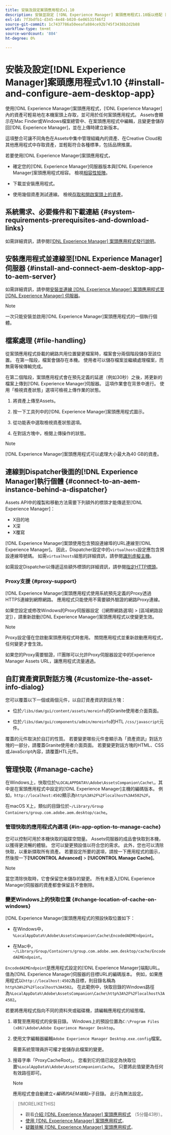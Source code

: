 ```yaml
---
title: 安裝及設定案頭應用程式v1.10
description: 安裝並設定 [!DNL Experience Manager] 案頭應用程式1.10版以搭配 [!DNL Assets] 伺服器使用，並將資產對應為掛載在案頭上的磁碟機。
exl-id: 7f3bdfb1-d345-4e48-b020-6e06531f46f2
source-git-commit: 1c7437786a50eeafa884ce92b745f3438b2d2b88
workflow-type: tm+mt
source-wordcount: '884'
ht-degree: 0%

---
```


# 安裝及設定[!DNL Experience Manager]案頭應用程式v1.10 {#install-and-configure-aem-desktop-app}

使用[!DNL Experience Manager]案頭應用程式，[!DNL Experience Manager]內的資產可輕易地在本機案頭上存取，並可用於任何案頭應用程式。 Assets會顯示在Mac Finder或Windows檔案總管中、在案頭應用程式中編輯，且變更會儲存回[!DNL Experience Manager]，並在上傳時建立新版本。

這項整合可讓不同角色在Assets中集中管理組織內的資產、在Creative Cloud和其他應用程式中存取資產，並輕鬆符合各種標準，包括品牌推廣。

若要使用[!DNL Experience Manager]案頭應用程式，

* 確定您的[!DNL Experience Manager]伺服器版本與[!DNL Experience Manager]案頭應用程式相容。 檢視[相容性矩陣](release-notes-of-v1.md#compatibilitymatrix)。

* 下載並安裝應用程式。

* 使用幾個資產測試連線。 檢視[存取和開啟案頭上的資產](use-app-v1.md#openondesktop)。

## 系統需求、必要條件和下載連結 {#system-requirements-prerequisites-and-download-links}

如需詳細資訊，請參閱[[!DNL Experience Manager] 案頭應用程式發行說明](release-notes-of-v1.md)。

## 安裝應用程式並連線至[!DNL Experience Manager]伺服器 {#install-and-connect-aem-desktop-app-to-aem-server}

如需詳細資訊，請參閱[安裝並連線 [!DNL Experience Manager] 案頭應用程式至 [!DNL Experience Manager] 伺服器](use-app-v1.md#installandconnect)。

>[!NOTE]
>
>一次只能安裝並啟用[!DNL Experience Manager]案頭應用程式的一個執行個體。

## 檔案處理 {#file-handling}

從案頭應用程式掛載的網路共用位置變更檔案時，檔案會分兩個階段儲存至該位置。 在第一階段，檔案會儲存在本機。 使用者可以儲存檔案並繼續處理檔案，而無需等候傳輸完成。

在第二個階段，案頭應用程式會在預先定義的延遲（例如30秒）之後，將更新的檔案上傳到[!DNL Experience Manager]伺服器。 這項作業會在背景中進行。 使用「檢視資產狀態」選項可檢視上傳作業的狀態。

1. 將資產上傳至Assets。

1. 按一下工具列中的[!DNL Experience Manager]案頭應用程式圖示。

1. 從功能表中選取檢視資產狀態選項。

1. 在對話方塊中，檢閱上傳操作的狀態。

>[!NOTE]
>
>[!DNL Experience Manager]案頭應用程式可以處理大小最大為40 GB的資產。

## 連線到Dispatcher後面的[!DNL Experience Manager]執行個體 {#connect-to-an-aem-instance-behind-a-dispatcher}

Assets API中的複製和移動方法需要下列額外的標頭才能傳遞至[!DNL Experience Manager]：

* X目的地
* X深
* X覆寫

[!DNL Experience Manager]案頭使用包含預設連線埠的URL連線至[!DNL Experience Manager]。 因此，Dispatcher設定中的`virtualhosts`設定應包含預設連線埠號碼。 如需`virtualhosts`組態的詳細資訊，請參閱[識別虛擬主機](https://experienceleague.adobe.com/zh-hant/docs/experience-manager-dispatcher/using/configuring/dispatcher-configuration#identifying-virtual-hosts-virtualhosts)。

如需設定Dispatcher以傳遞這些額外標頭的詳細資訊，請參閱[指定HTTP標頭](https://experienceleague.adobe.com/zh-hant/docs/experience-manager-dispatcher/using/configuring/dispatcher-configuration#specifying-the-http-headers-to-pass-through-clientheaders)。

### Proxy支援 {#proxy-support}

[!DNL Experience Manager]案頭應用程式使用系統預先定義的Proxy透過HTTPS連線到網際網路。 應用程式只能使用不需要額外驗證的網路Proxy連線。

如果您設定或修改Windows的Proxy伺服器設定（[網際網路選項] > [區域網路設定]），請重新啟動[!DNL Experience Manager]案頭應用程式以使變更生效。

>[!NOTE]
>
>Proxy設定僅在您啟動案頭應用程式時套用。 關閉應用程式並重新啟動應用程式，任何變更才會生效。

如果您的Proxy需要驗證，IT團隊可以允許Proxy伺服器設定中的Experience Manager Assets URL，讓應用程式流量通過。

## 自訂資產資訊對話方塊 {#customize-the-asset-info-dialog}

您可以覆蓋以下一個或兩個元件，以自訂資產資訊對話方塊：

* 位於`/libs/dam/gui/content/assets/moreinfo`的Granite使用者介面頁面。

* 位於`/libs/dam/gui/components/admin/moreinfo`的HTL `/css/javascript`元件。

覆蓋的元件取決於自訂的性質。 若要變更哪些元件會顯示為「資產資訊」對話方塊的一部分，請覆蓋Granite使用者介面頁面。 若要變更對話方塊的HTML、CSS或JavaScript內容，請覆蓋HTL元件。

## 管理快取 {#manage-cache}

在Windows上，快取位於`%LOCALAPPDATA%\Adobe\AssetsCompanion\Cache\`，其中是在案頭應用程式中設定的[!DNL Experience Manager]主機的編碼版本。 例如，`http://localhost:4502`顯示為`http%3A%2F%2Flocalhost%3A4502%2F`。

在macOS X上，類似的目錄位於`~/Library/Group Containers/group.com.adobe.aem.desktop/cache`。

### 管理快取的應用程式內選項 {#in-app-option-to-manage-cache}

您可以控制可用於本機快取的磁碟空間量。 Assets伺服器的成品會快取到本機，以獲得更流暢的體驗。 您可以變更預設值以符合您的需求。 此外，您也可以清除快取，以重新擷取所有資產。 若要設定所要的選項，請按一下應用程式的圖示，然後按一下&#x200B;**[!UICONTROL Advanced]** > **[!UICONTROL Manage Cache]**。**&#x200B;**

>[!NOTE]
>
>當您清除快取時，它會保留您未儲存的變更。 所有未簽入[!DNL Experience Manager]伺服器的資產都會保留且不會刪除。

### 變更Windows上的快取位置 {#change-location-of-cache-on-windows}

[!DNL Experience Manager]案頭應用程式的預設快取位置如下：

* 在Windows中，`%LocalAppData%\Adobe\AssetsCompanion\Cache\EncodedAEMEndpoint`。

* 在Mac中，`~/Library/Group/Containers/group.com.adobe.aem.desktop/cache/EncodedAEMEndpoint`。

`EncodedAEMEndpoint`是應用程式設定的[!DNL Experience Manager]端點URL。 值為[!DNL Experience Manager]伺服器的目標URL的編碼版本。 例如，如果應用程式以`http://localhost:4502`為目標，則目錄名稱為`http%3A%2F%2Flocalhost%3A4502`。 在此範例中，快取目錄的Windows路徑為`%LocalAppData%\Adobe\AssetsCompanion\Cache\http%3A%2F%2Flocalhost%3A4502`。

若要將應用程式指向不同的資料夾或磁碟機，請編輯應用程式的組態檔。

1. 導覽至應用程式的安裝目錄。 Windows上的預設位置為`C:\Program Files (x86)\Adobe\Adobe Experience Manager Desktop`。

1. 使用文字編輯器編輯`Adobe Experience Manager Desktop.exe.config`檔案。

   需要系統管理員許可權才能儲存此檔案的變更。

1. 搜尋字串「ProxyCacheRoot」。 您看到它的值已設定為快取位置`%LocalAppData%\Adobe\AssetsCompanion\Cache`。 只要將此值變更為任何有效路徑即可。

   >[!NOTE]
   >
   >應用程式會自動建立&#x200B;*&lt;編碼的AEM端點>*&#x200B;子目錄。 此行為無法設定。

>[!MORELIKETHIS]
>
>* 觀看[介紹 [!DNL Experience Manager] 案頭應用程式](https://experienceleague.adobe.com/zh-hant/docs/experience-manager-learn/assets/creative-workflows/aem-desktop-app) （5分鐘43秒）。
>* [使用 [!DNL Experience Manager] 案頭應用程式](use-app-v1.md)。
>* [疑難排解 [!DNL Experience Manager] 案頭應用程式](troubleshoot-app-v1.md)。
